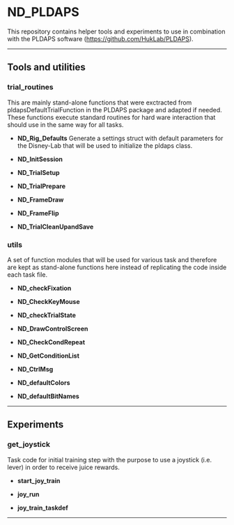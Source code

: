 ND_PLDAPS
==========

This repository contains helper tools and experiments to use in combination with the PLDAPS software (https://github.com/HukLab/PLDAPS).

***
## Tools and utilities

### trial_routines
This are mainly stand-alone functions that were exctracted from pldapsDefaultTrialFunction in the PLDAPS package and adapted if needed. These functions execute standard routines for hard ware interaction that should use in the same way for all tasks.

* __ND_Rig_Defaults__ 
Generate a settings struct with default parameters for the Disney-Lab that will be used to initialize the pldaps class.

* __ND_InitSession__

* __ND_TrialSetup__ 

* __ND_TrialPrepare__ 

* __ND_FrameDraw__

* __ND_FrameFlip__

* __ND_TrialCleanUpandSave__ 


### utils

A set of function modules that will be used for various task and therefore are kept as stand-alone functions here instead of replicating the code inside each task file.

* __ND_checkFixation__ 

* __ND_CheckKeyMouse__ 

* __ND_checkTrialState__ 

* __ND_DrawControlScreen__ 

* __ND_CheckCondRepeat__ 

* __ND_GetConditionList__ 

* __ND_CtrlMsg__ 

* __ND_defaultColors__ 

* __ND_defaultBitNames__ 


***
## Experiments

### get_joystick

Task code for initial training step with the purpose to use a joystick (i.e. lever) in order to receive juice rewards.

* __start_joy_train__

* __joy_run__

* __joy_train_taskdef__


***



